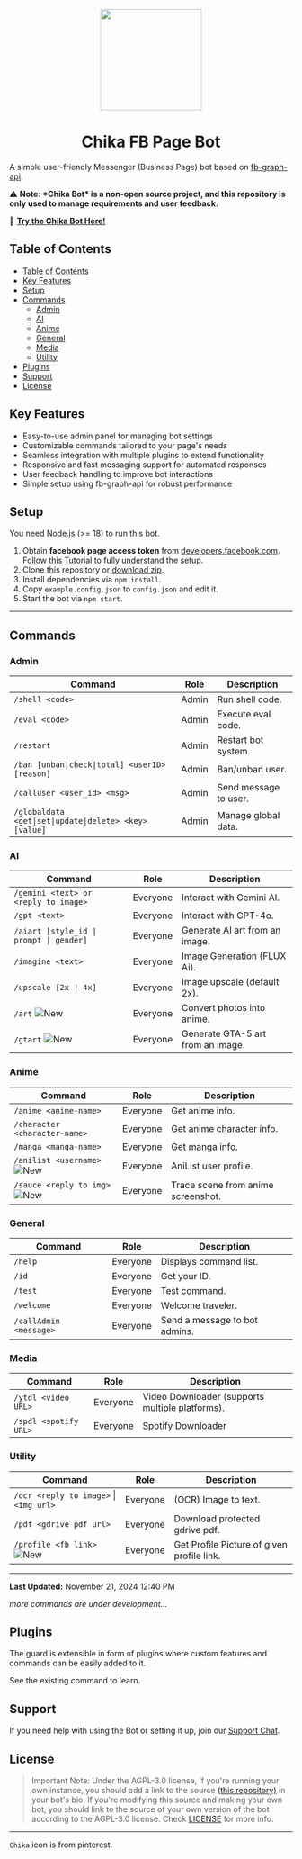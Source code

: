<p align="center">
  <img src="https://i.postimg.cc/HnjXPhSr/429544444-122096605454238376-4113409750803799159-n.jpg" width="180" height="180">
  <h1 align="center">Chika FB Page Bot</h1>
</p>

A simple user-friendly Messenger (Business Page) bot based on [fb-graph-api](https://github.com/tas33n/fb-graph-api).

⚠️ **Note: \***Chika Bot**\* is a non-open source project, and this repository is only used to manage requirements and user feedback.**

🚀 **[Try the Chika Bot Here!](https://www.facebook.com/profile.php?id=61557151286096)**

## Table of Contents

- [Table of Contents](#table-of-contents)
- [Key Features](#key-features)
- [Setup](#setup)
- [Commands](#commands)
  - [Admin](#admin)
  - [AI](#ai)
  - [Anime](#anime)
  - [General](#general)
  - [Media](#media)
  - [Utility](#utility)
- [Plugins](#plugins)
- [Support](#support)
- [License](#license)

## Key Features

- Easy-to-use admin panel for managing bot settings
- Customizable commands tailored to your page's needs
- Seamless integration with multiple plugins to extend functionality
- Responsive and fast messaging support for automated responses
- User feedback handling to improve bot interactions
- Simple setup using fb-graph-api for robust performance

## Setup

You need [Node.js](https://nodejs.org/) (>= 18) to run this bot.

1. Obtain **facebook page access token** from [developers.facebook.com](https://developers.facebook.com).
   Follow this [Tutorial](/TUTORIAL.md) to fully understand the setup.
2. Clone this repository or [download zip](https://github.com/tas33n/Chika-FB-Page-Bot/archive/main.zip).
3. Install dependencies via `npm install`.
4. Copy `example.config.json` to `config.json` and edit it.
5. Start the bot via `npm start`.

---

## Commands

### Admin

| Command                                                | Role  | Description           |
| ------------------------------------------------------ | ----- | --------------------- |
| `/shell <code>`                                        | Admin | Run shell code.       |
| `/eval <code>`                                         | Admin | Execute eval code.    |
| `/restart`                                             | Admin | Restart bot system.   |
| `/ban [unban\|check\|total] <userID> [reason] `        | Admin | Ban/unban user.       |
| `/calluser <user_id> <msg>`                            | Admin | Send message to user. |
| `/globaldata <get\|set\|update\|delete> <key> [value]` | Admin | Manage global data.   |

### AI

| Command                                                        | Role     | Description                       |
| -------------------------------------------------------------- | -------- | --------------------------------- |
| `/gemini <text> or <reply to image>`                           | Everyone | Interact with Gemini AI.          |
| `/gpt <text>`                                                  | Everyone | Interact with GPT-4o.             |
| `/aiart [style_id \| prompt \| gender]`                        | Everyone | Generate AI art from an image.    |
| `/imagine <text>`                                              | Everyone | Image Generation (FLUX Ai).       |
| `/upscale [2x \| 4x]`                                          | Everyone | Image upscale (default 2x).       |
| `/art` ![New](https://img.shields.io/badge/-New-brightgreen)   | Everyone | Convert photos into anime.        |
| `/gtart` ![New](https://img.shields.io/badge/-New-brightgreen) | Everyone | Generate GTA-5 art from an image. |

### Anime

| Command                                                                       | Role     | Description                        |
| ----------------------------------------------------------------------------- | -------- | ---------------------------------- |
| `/anime <anime-name>`                                                         | Everyone | Get anime info.                    |
| `/character <character-name>`                                                 | Everyone | Get anime character info.          |
| `/manga <manga-name>`                                                         | Everyone | Get manga info.                    |
| `/anilist <username>` ![New](https://img.shields.io/badge/-New-brightgreen)   | Everyone | AniList user profile.              |
| `/sauce <reply to img>` ![New](https://img.shields.io/badge/-New-brightgreen) | Everyone | Trace scene from anime screenshot. |

### General

| Command                | Role     | Description                   |
| ---------------------- | -------- | ----------------------------- |
| `/help`                | Everyone | Displays command list.        |
| `/id`                  | Everyone | Get your ID.                  |
| `/test`                | Everyone | Test command.                 |
| `/welcome`             | Everyone | Welcome traveler.             |
| `/callAdmin <message>` | Everyone | Send a message to bot admins. |

### Media

| Command               | Role     | Description                                     |
| --------------------- | -------- | ----------------------------------------------- |
| `/ytdl <video URL>`   | Everyone | Video Downloader (supports multiple platforms). |
| `/spdl <spotify URL>` | Everyone | Spotify Downloader                              |

### Utility

| Command                                                                   | Role     | Description                                |
| ------------------------------------------------------------------------- | -------- | ------------------------------------------ |
| `/ocr <reply to image>` \| `<img url>`                                    | Everyone | (OCR) Image to text.                       |
| `/pdf <gdrive pdf url>`                                                   | Everyone | Download protected gdrive pdf.             |
| `/profile <fb link>`![New](https://img.shields.io/badge/-New-brightgreen) | Everyone | Get Profile Picture of given profile link. |

---

**Last Updated:** November 21, 2024 12:40 PM

_more commands are under development..._

## Plugins

The guard is extensible in form of plugins where custom features and commands can be easily added to it.

See the existing command to learn.

## Support

If you need help with using the Bot or setting it up, join our [Support Chat](https://t.me/misfits_zone).

## License

> Important Note: Under the AGPL-3.0 license, if you're running your own instance, you should add a link to the source [(this repository)](https://github.com/tas33n/Chika-FB-Page-Bot) in your bot's bio. If you're modifying this source and making your own bot, you should link to the source of your own version of the bot according to the AGPL-3.0 license. Check [LICENSE](LICENSE) for more info.

---

`Chika` icon is from pinterest.
